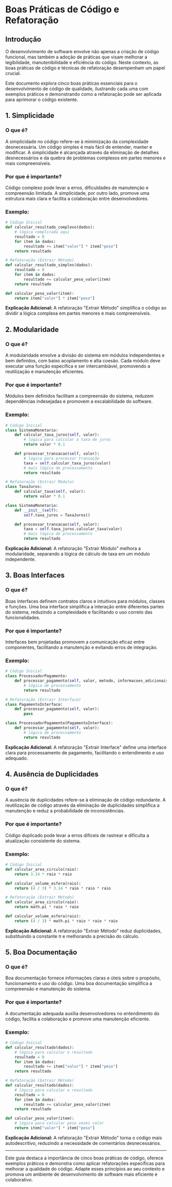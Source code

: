 # Boas Práticas de Código e Refatoração

## Introdução

O desenvolvimento de software envolve não apenas a criação de código funcional, mas também a adoção de práticas que visam melhorar a legibilidade, manutenibilidade e eficiência do código. Neste contexto, as boas práticas de código e técnicas de refatoração desempenham um papel crucial.

Este documento explora cinco boas práticas essenciais para o desenvolvimento de código de qualidade, ilustrando cada uma com exemplos práticos e demonstrando como a refatoração pode ser aplicada para aprimorar o código existente.

## 1. Simplicidade

### O que é?
A simplicidade no código refere-se à minimização da complexidade desnecessária. Um código simples é mais fácil de entender, manter e modificar. A simplicidade é alcançada através da eliminação de detalhes desnecessários e da quebra de problemas complexos em partes menores e mais compreensíveis.

### Por que é importante?
Código complexo pode levar a erros, dificuldades de manutenção e compreensão limitada. A simplicidade, por outro lado, promove uma estrutura mais clara e facilita a colaboração entre desenvolvedores.

### Exemplo:
```python
# Código Inicial
def calcular_resultado_complexo(dados):
    # lógica complicada aqui
    resultado = 0
    for item in dados:
        resultado += item["valor"] * item["peso"]
    return resultado

# Refatoração (Extrair Método)
def calcular_resultado_simples(dados):
    resultado = 0
    for item in dados:
        resultado += calcular_peso_valor(item)
    return resultado

def calcular_peso_valor(item):
    return item["valor"] * item["peso"]
```

**Explicação Adicional:**
A refatoração "Extrair Método" simplifica o código ao dividir a lógica complexa em partes menores e mais compreensíveis.

## 2. Modularidade

### O que é?
A modularidade envolve a divisão do sistema em módulos independentes e bem definidos, com baixo acoplamento e alta coesão. Cada módulo deve executar uma função específica e ser intercambiável, promovendo a reutilização e manutenção eficientes.

### Por que é importante?
Módulos bem definidos facilitam a compreensão do sistema, reduzem dependências indesejadas e promovem a escalabilidade do software.

### Exemplo:
```python
# Código Inicial
class SistemaMonetario:
    def calcular_taxa_juros(self, valor):
        # lógica para calcular a taxa de juros
        return valor * 0.1

    def processar_transacao(self, valor):
        # lógica para processar transação
        taxa = self.calcular_taxa_juros(valor)
        # mais lógica de processamento
        return resultado

# Refatoração (Extrair Módulo)
class TaxaJuros:
    def calcular_taxa(self, valor):
        return valor * 0.1

class SistemaMonetario:
    def __init__(self):
        self.taxa_juros = TaxaJuros()

    def processar_transacao(self, valor):
        taxa = self.taxa_juros.calcular_taxa(valor)
        # mais lógica de processamento
        return resultado
```

**Explicação Adicional:**
A refatoração "Extrair Módulo" melhora a modularidade, separando a lógica de cálculo de taxa em um módulo independente.

## 3. Boas Interfaces

### O que é?
Boas interfaces definem contratos claros e intuitivos para módulos, classes e funções. Uma boa interface simplifica a interação entre diferentes partes do sistema, reduzindo a complexidade e facilitando o uso correto das funcionalidades.

### Por que é importante?
Interfaces bem projetadas promovem a comunicação eficaz entre componentes, facilitando a manutenção e evitando erros de integração.

### Exemplo:
```python
# Código Inicial
class ProcessadorPagamento:
    def processar_pagamento(self, valor, metodo, informacoes_adicionais):
        # lógica de processamento
        return resultado

# Refatoração (Extrair Interface)
class PagamentoInterface:
    def processar_pagamento(self, valor):
        pass

class ProcessadorPagamento(PagamentoInterface):
    def processar_pagamento(self, valor):
        # lógica de processamento
        return resultado
```

**Explicação Adicional:**
A refatoração "Extrair Interface" define uma interface clara para processamento de pagamento, facilitando o entendimento e uso adequado.

## 4. Ausência de Duplicidades

### O que é?
A ausência de duplicidades refere-se à eliminação de código redundante. A reutilização de código através da eliminação de duplicidades simplifica a manutenção e reduz a probabilidade de inconsistências.

### Por que é importante?
Código duplicado pode levar a erros difíceis de rastrear e dificulta a atualização consistente do sistema.

### Exemplo:
```python
# Código Inicial
def calcular_area_circulo(raio):
    return 3.14 * raio * raio

def calcular_volume_esfera(raio):
    return (4 / 3) * 3.14 * raio * raio * raio

# Refatoração (Extrair Método)
def calcular_area_circulo(raio):
    return math.pi * raio * raio

def calcular_volume_esfera(raio):
    return (4 / 3) * math.pi * raio * raio * raio
```

**Explicação Adicional:**
A refatoração "Extrair Método" reduz duplicidades, substituindo a constante π e melhorando a precisão do cálculo.

## 5. Boa Documentação

### O que é?
Boa documentação fornece informações claras e úteis sobre o propósito, funcionamento e uso do código. Uma boa documentação simplifica a compreensão e manutenção do sistema.

### Por que é importante?
A documentação adequada auxilia desenvolvedores no entendimento do código, facilita a colaboração e promove uma manutenção eficiente.

### Exemplo:
```python
# Código Inicial
def calcular_resultado(dados):
    # lógica para calcular o resultado
    resultado = 0
    for item in dados:
        resultado += item["valor"] * item["peso"]
    return resultado

# Refatoração (Extrair Método)
def calcular_resultado(dados):
    # lógica para calcular o resultado
    resultado = 0
    for item in dados:
        resultado += calcular_peso_valor(item)
    return resultado

def calcular_peso_valor(item):
    # lógica para calcular peso vezes valor
    return item["valor"] * item["peso"]
```

**Explicação Adicional:**
A refatoração "Extrair Método" torna o código mais autodescritivo, reduzindo a necessidade de comentários desnecessários.

---

Este guia destaca a importância de cinco boas práticas de código, oferece exemplos práticos e demonstra como aplicar refatorações específicas para melhorar a qualidade do código. Adapte esses princípios ao seu contexto e promova um ambiente de desenvolvimento de software mais eficiente e colaborativo.
